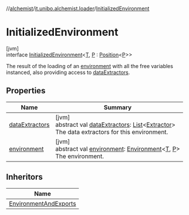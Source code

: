 //[alchemist](../../../index.md)/[it.unibo.alchemist.loader](../index.md)/[InitializedEnvironment](index.md)

# InitializedEnvironment

[jvm]\
interface [InitializedEnvironment](index.md)<[T](index.md), [P](index.md) : [Position](../../it.unibo.alchemist.model.interfaces/-position/index.md)<[P](index.md)>>

The result of the loading of an [environment](environment.md) with all the free variables instanced, also providing access to [dataExtractors](data-extractors.md).

## Properties

| Name | Summary |
|---|---|
| [dataExtractors](data-extractors.md) | [jvm]<br>abstract val [dataExtractors](data-extractors.md): [List](https://kotlinlang.org/api/latest/jvm/stdlib/kotlin.collections/-list/index.html)<[Extractor](../../it.unibo.alchemist.loader.export/-extractor/index.md)><br>The data extractors for this environment. |
| [environment](environment.md) | [jvm]<br>abstract val [environment](environment.md): [Environment](../../it.unibo.alchemist.model.interfaces/-environment/index.md)<[T](index.md), [P](index.md)><br>The environment. |

## Inheritors

| Name |
|---|
| [EnvironmentAndExports](../-environment-and-exports/index.md) |
